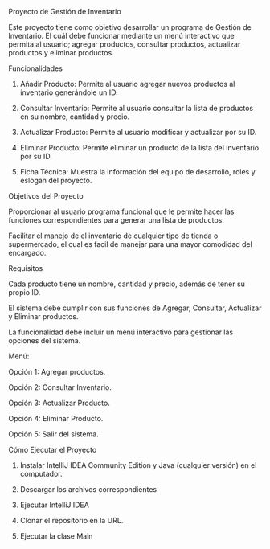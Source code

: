 Proyecto de Gestión de Inventario

Este proyecto tiene como objetivo desarrollar un programa de Gestión de Inventario. El cuál debe funcionar mediante un menú interactivo que permita al usuario; agregar productos, consultar productos, actualizar productos y eliminar productos.

Funcionalidades

1. Añadir Producto: Permite al usuario agregar nuevos productos al inventario generándole un ID.


2. Consultar Inventario: Permite al usuario consultar la lista de productos cn su nombre, cantidad y precio.


3. Actualizar Producto: Permite al usuario modificar y actualizar por su ID.


4. Eliminar Producto: Permite eliminar un producto de la lista del inventario por su ID.


5. Ficha Técnica: Muestra la información del equipo de desarrollo, roles y eslogan del proyecto.



Objetivos del Proyecto

Proporcionar al usuario programa funcional que le permite hacer las funciones correspondientes para generar una lista de productos.

Facilitar el manejo de el inventario de cualquier tipo de tienda o supermercado, el cual es facil de manejar para una mayor comodidad del encargado.

Requisitos

Cada producto tiene un nombre, cantidad y precio, además de tener su propio ID.

El sistema debe cumplir con sus funciones de Agregar, Consultar, Actualizar y Eliminar productos.

La funcionalidad debe incluir un menú interactivo para gestionar las opciones del sistema.



Menú:

Opción 1: Agregar productos.

Opción 2: Consultar Inventario.

Opción 3: Actualizar Producto.

Opción 4: Eliminar Producto.

Opción 5: Salir del sistema.



Cómo Ejecutar el Proyecto

1. Instalar IntelliJ IDEA Community Edition y Java (cualquier versión) en el computador.


2. Descargar los archivos correspondientes


3. Ejecutar IntelliJ IDEA  


4. Clonar el repositorio en la URL.


5. Ejecutar la clase Main
